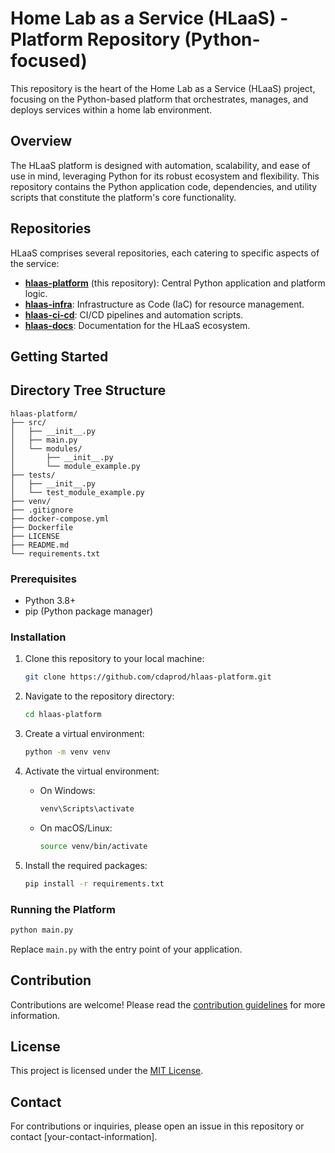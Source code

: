 # Home Lab as a Service (HLaaS) - Platform Repository (Python-focused)

This repository is the heart of the Home Lab as a Service (HLaaS) project, focusing on the Python-based platform that orchestrates, manages, and deploys services within a home lab environment.

## Overview

The HLaaS platform is designed with automation, scalability, and ease of use in mind, leveraging Python for its robust ecosystem and flexibility. This repository contains the Python application code, dependencies, and utility scripts that constitute the platform's core functionality.

## Repositories

HLaaS comprises several repositories, each catering to specific aspects of the service:

- **[hlaas-platform](https://github.com/cdaprod/hlaas-platform)** (this repository): Central Python application and platform logic.
- **[hlaas-infra](https://github.com/cdaprod/hlaas-infra)**: Infrastructure as Code (IaC) for resource management.
- **[hlaas-ci-cd](https://github.com/cdaprod/hlaas-ci-cd)**: CI/CD pipelines and automation scripts.
- **[hlaas-docs](https://github.com/cdaprod/hlaas-docs)**: Documentation for the HLaaS ecosystem.

## Getting Started

## Directory Tree Structure
```
hlaas-platform/
├── src/
│   ├── __init__.py
│   ├── main.py
│   └── modules/
│       ├── __init__.py
│       └── module_example.py
├── tests/
│   ├── __init__.py
│   └── test_module_example.py
├── venv/
├── .gitignore
├── docker-compose.yml
├── Dockerfile
├── LICENSE
├── README.md
└── requirements.txt
```

### Prerequisites

- Python 3.8+
- pip (Python package manager)

### Installation

1. Clone this repository to your local machine:
   ```bash
   git clone https://github.com/cdaprod/hlaas-platform.git
   ```

2. Navigate to the repository directory:
   ```bash
   cd hlaas-platform
   ```

3. Create a virtual environment:
   ```bash
   python -m venv venv
   ```

4. Activate the virtual environment:
   - On Windows:
     ```bash
     venv\Scripts\activate
     ```
   - On macOS/Linux:
     ```bash
     source venv/bin/activate
     ```

5. Install the required packages:
   ```bash
   pip install -r requirements.txt
   ```

### Running the Platform

```bash
python main.py
```

Replace `main.py` with the entry point of your application.

## Contribution

Contributions are welcome! Please read the [contribution guidelines](CONTRIBUTING.md) for more information.

## License

This project is licensed under the [MIT License](LICENSE).

## Contact

For contributions or inquiries, please open an issue in this repository or contact [your-contact-information].